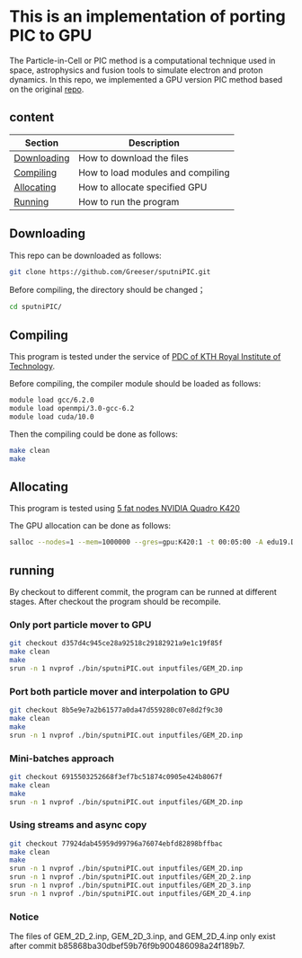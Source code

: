 # This is an implementation of porting PIC to GPU
The Particle-in-Cell or PIC method is a computational technique used in space, astrophysics and fusion tools to 
simulate electron and proton dynamics. In this repo, we implemented a GPU version PIC method based on the original 
[repo](https://github.com/iPIC3D/sputniPIC).

## content
| Section | Description |
|-|-|
| [Downloading](#Downloading) | How to download the files |
| [Compiling](#Compiling) | How to load modules and compiling |
| [Allocating](#Allocating) | How to allocate specified GPU |
| [Running](#Running) | How to run the program |


## Downloading
This repo can be downloaded as follows:
```bash
git clone https://github.com/Greeser/sputniPIC.git
```
Before compiling, the directory should be changed；
```bash
cd sputniPIC/
```

## Compiling
This program is tested under the service of [PDC of KTH Royal Institute of Technology](https://www.pdc.kth.se/).

Before compiling, the compiler module should be loaded as follows:
```bash
module load gcc/6.2.0
module load openmpi/3.0-gcc-6.2
module load cuda/10.0
```

Then the compiling could be done as follows:
```bash
make clean
make
```

## Allocating
This program is tested using [5 fat nodes NVIDIA Quadro K420](https://www.pdc.kth.se/hpc-services/computing-systems/tegner-1.737437)

The GPU allocation can be done as follows:
```bash
salloc --nodes=1 --mem=1000000 --gres=gpu:K420:1 -t 00:05:00 -A edu19.DD2360
```

## running 
By checkout to different commit, the program can be runned at different stages. After checkout the program should be recompile.

### Only port particle mover to GPU
```bash
git checkout d357d4c945ce28a92518c29182921a9e1c19f85f
make clean
make
srun -n 1 nvprof ./bin/sputniPIC.out inputfiles/GEM_2D.inp
```

### Port both particle mover and interpolation to GPU
```bash
git checkout 8b5e9e7a2b61577a0da47d559280c07e8d2f9c30
make clean
make
srun -n 1 nvprof ./bin/sputniPIC.out inputfiles/GEM_2D.inp
```

### Mini-batches approach
```bash
git checkout 6915503252668f3ef7bc51874c0905e424b8067f
make clean
make
srun -n 1 nvprof ./bin/sputniPIC.out inputfiles/GEM_2D.inp
```

### Using streams and async copy
```bash
git checkout 77924dab45959d99796a76074ebfd82898bffbac
make clean
make
srun -n 1 nvprof ./bin/sputniPIC.out inputfiles/GEM_2D.inp
srun -n 1 nvprof ./bin/sputniPIC.out inputfiles/GEM_2D_2.inp
srun -n 1 nvprof ./bin/sputniPIC.out inputfiles/GEM_2D_3.inp
srun -n 1 nvprof ./bin/sputniPIC.out inputfiles/GEM_2D_4.inp
```

### Notice
The files of GEM_2D_2.inp, GEM_2D_3.inp, and GEM_2D_4.inp only exist after commit b85868ba30dbef59b76f9b900486098a24f189b7.
